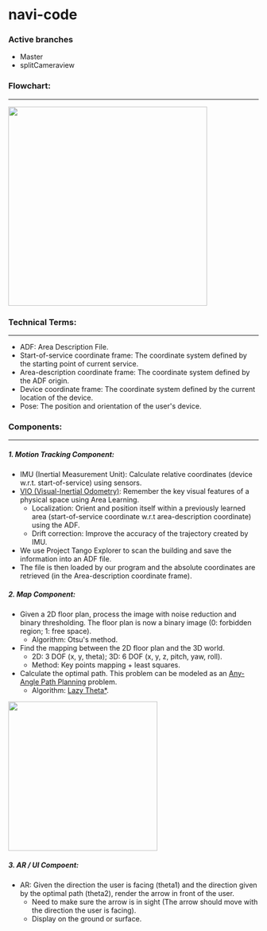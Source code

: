 # navi-code

### Active branches
- Master
- splitCameraview

### Flowchart: 
------------------
<img src="https://github.com/cs210/daqri-code/blob/master/document/img1.png" width="400">

### Technical Terms:
------------------
* ADF: Area Description File.
* Start-of-service coordinate frame: The coordinate system defined by the starting point of current service.
* Area-description coordinate frame: The coordinate system defined by the ADF origin.
* Device coordinate frame: The coordinate system defined by the current location of the device. 
* Pose: The position and orientation of the user's device.


### Components:
------------------
##### 1. Motion Tracking Component:
* IMU (Inertial Measurement Unit): Calculate relative coordinates (device w.r.t. start-of-service) using sensors.
* [VIO (Visual-Inertial Odometry)](https://developers.google.com/project-tango/overview/area-learning#usability_tips): Remember the key visual features of a physical space using Area Learning.
  * Localization: Orient and position itself within a previously learned area (start-of-service coordinate w.r.t area-description coordinate) using the ADF.
  * Drift correction: Improve the accuracy of the trajectory created by IMU.
* We use Project Tango Explorer to scan the building and save the information into an ADF file.
* The file is then loaded by our program and the absolute coordinates are retrieved (in the Area-description coordinate frame).
  
##### 2. Map Component:
* Given a 2D floor plan, process the image with noise reduction and binary thresholding. The floor plan is now a binary image (0: forbidden region; 1: free space).
  * Algorithm: Otsu's method.
* Find the mapping between the 2D floor plan and the 3D world.
  * 2D: 3 DOF (x, y, theta); 3D: 6 DOF (x, y, z, pitch, yaw, roll).
  * Method: Key points mapping + least squares.
* Calculate the optimal path. This problem can be modeled as an [Any-Angle Path Planning](https://en.wikipedia.org/wiki/Motion_planning) problem.
  * Algorithm: [Lazy Theta*](http://aigamedev.com/open/tutorial/lazy-theta-star/).
  
<img src="https://github.com/cs210/daqri-code/blob/master/document/img2.png" width="300">
  
##### 3. AR / UI Compoent:
* AR: Given the direction the user is facing (theta1) and the direction given by the optimal path (theta2), render the arrow in front of the user.
  * Need to make sure the arrow is in sight (The arrow should move with the direction the user is facing).
  * Display on the ground or surface.



